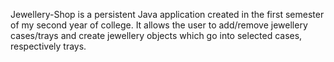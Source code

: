 Jewellery-Shop is a persistent Java application created in the first semester of my second year of college.
It allows the user to add/remove jewellery cases/trays and create jewellery objects which go into selected cases, respectively trays.
